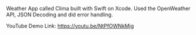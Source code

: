Weather App called Clima built with Swift on Xcode. Used the OpenWeather API, JSON Decoding and did error handling. 

YouTube Demo Link: https://youtu.be/NtPfOWNkMjg
